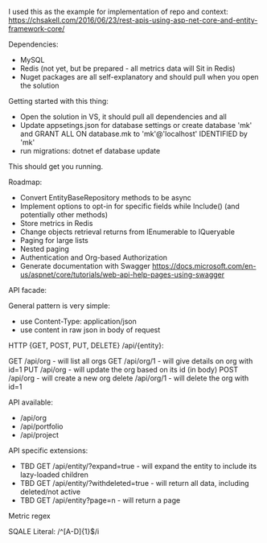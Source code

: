 ﻿I used this as the example for implementation of repo and context:
https://chsakell.com/2016/06/23/rest-apis-using-asp-net-core-and-entity-framework-core/

Dependencies:

 - MySQL
 - Redis (not yet, but be prepared - all metrics data will Sit in Redis)
 - Nuget packages are all self-explanatory and should pull when you open the solution

Getting started with this thing:

 - Open the solution in VS, it should pull all dependencies and all
 - Update appsetings.json for database settings or create database 'mk' and GRANT ALL ON database.mk to 'mk'@'localhost' IDENTIFIED by 'mk'
 - run migrations: dotnet ef database update

 This should get you running.

 Roadmap:

  - Convert EntityBaseRepository methods to be async
  - Implement options to opt-in for specific fields while Include() (and potentially other methods)
  - Store metrics in Redis
  - Change objects retrieval returns from IEnumerable to IQueryable
  - Paging for large lists
  - Nested paging
  - Authentication and Org-based Authorization
  - Generate documentation with Swagger https://docs.microsoft.com/en-us/aspnet/core/tutorials/web-api-help-pages-using-swagger

 API facade:

 General pattern is very simple:

  - use Content-Type: application/json
  - use content in raw json in body of request

 HTTP {GET, POST, PUT, DELETE} /api/{entity}:

 GET /api/org - will list all orgs
 GET /api/org/1 - will give details on org with id=1
 PUT /api/org - will update the org based on its id (in body)
 POST /api/org - will create a new org
 delete /api/org/1 - will delete the org with id=1

 API available:

 - /api/org
 - /api/portfolio
 - /api/project

 API specific extensions:

 - TBD GET /api/entity/?expand=true - will expand the entity to include its lazy-loaded children
 - TBD GET /api/entity/?withdeleted=true - will return all data, including deleted/not active
 - TBD GET /api/entity?page=n - will return a page


 Metric regex

 SQALE Literal: /^[A-D]{1}$/i

